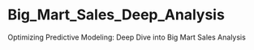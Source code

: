 # Big_Mart_Sales_Deep_Analysis
Optimizing Predictive Modeling: Deep Dive into Big Mart Sales Analysis
